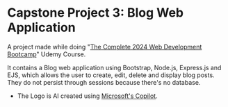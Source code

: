 # Capstone Project 3: Blog Web Application
A project made while doing "[The Complete 2024 Web Development Bootcamp](https://www.udemy.com/course/the-complete-web-development-bootcamp/)" Udemy Course. 

It contains a Blog web application using Bootstrap, Node.js, Express.js and EJS, which allows the user to create, edit, delete and display blog posts. They do not persist through sessions because there's no database.


* The Logo is AI created using [Microsoft's Copilot](https://copilot.microsoft.com/).
